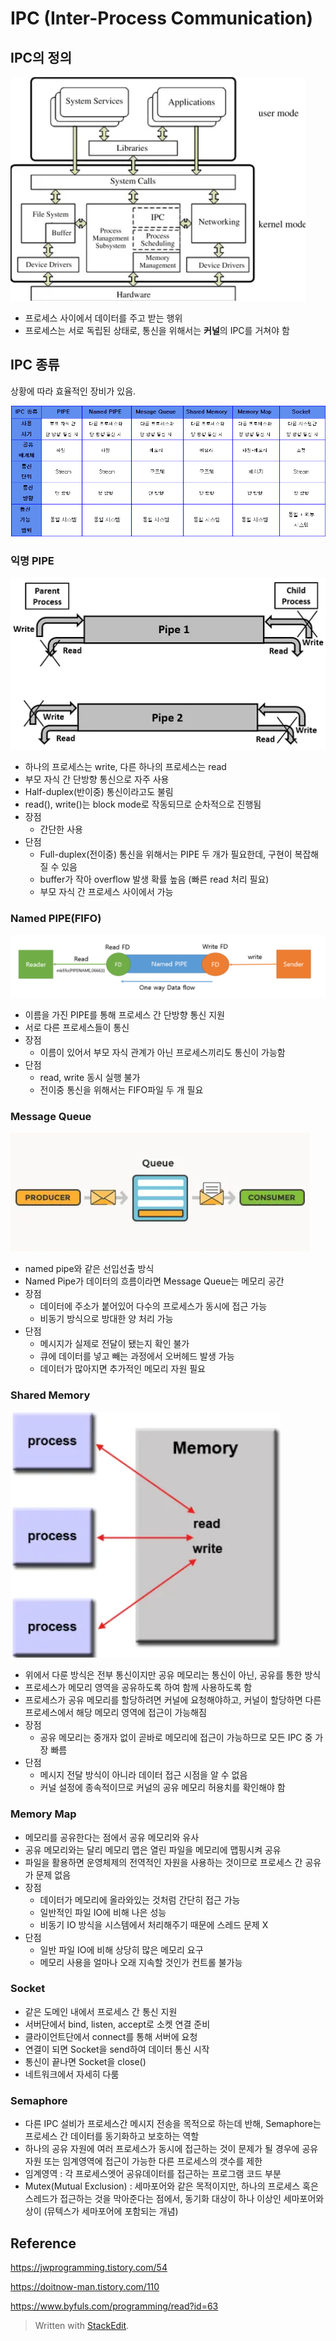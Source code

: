 ﻿# IPC (Inter-Process Communication)
## IPC의 정의
![ipc](/sejigner/img/os/ipc/1.PNG)
- 프로세스 사이에서 데이터를 주고 받는 행위
- 프로세스는 서로 독립된 상태로, 통신을 위해서는 **커널**의 IPC를 거쳐야 함 

## IPC 종류
상황에 따라 효율적인 장비가 있음.

![ipc](/sejigner/img/os/ipc/2.PNG)

### 익명 PIPE
![ipc](/sejigner/img/os/ipc/3.PNG)
- 하나의 프로세스는 write, 다른 하나의 프로세스는 read
- 부모 자식 간 단방향 통신으로 자주 사용
- Half-duplex(반이중) 통신이라고도 불림
- read(), write()는 block mode로 작동되므로 순차적으로 진행됨
- 장점
	- 간단한 사용
- 단점
	- Full-duplex(전이중) 통신을 위해서는 PIPE 두 개가 필요한데, 구현이 복잡해질 수 있음
	- buffer가 작아 overflow 발생 확률 높음 (빠른 read 처리 필요)
	- 부모 자식 간 프로세스 사이에서 가능

### Named PIPE(FIFO)
![ipc](/sejigner/img/os/ipc/4.PNG)
- 이름을 가진 PIPE를 통해 프로세스 간 단방향 통신 지원
- 서로 다른 프로세스들이 통신
- 장점 
	- 이름이 있어서 부모 자식 관계가 아닌 프로세스끼리도 통신이 가능함
- 단점
	- read, write 동시 실행 불가
	- 전이중 통신을 위해서는 FIFO파일 두 개 필요

### Message Queue
![ipc](/sejigner/img/os/ipc/5.png)
- named pipe와 같은 선입선출 방식
- Named Pipe가 데이터의 흐름이라면 Message Queue는 메모리 공간
- 장점
	- 데이터에 주소가 붙어있어 다수의 프로세스가 동시에 접근 가능
	- 비동기 방식으로 방대한 양 처리 가능
- 단점
	- 메시지가 실제로 전달이 됐는지 확인 불가
	- 큐에 데이터를 넣고 빼는 과정에서 오버헤드 발생 가능
	- 데이터가 많아지면 추가적인 메모리 자원 필요

### Shared Memory
![ipc](/sejigner/img/os/ipc/6.png)
- 위에서 다룬 방식은 전부 통신이지만 공유 메모리는 통신이 아닌, 공유를 통한 방식
- 프로세스가 메모리 영역을 공유하도록 하여 함께 사용하도록 함
- 프로세스가 공유 메모리를 할당하려면 커널에 요청해야하고, 커널이 할당하면 다른 프로세스에서 해당 메모리 영역에 접근이 가능해짐
- 장점
	- 공유 메모리는 중개자 없이 곧바로 메모리에 접근이 가능하므로 모든 IPC 중 가장 빠름
- 단점
	- 메시지 전달 방식이 아니라 데이터 접근 시점을 알 수 없음
	- 커널 설정에 종속적이므로 커널의 공유 메모리 허용치를 확인해야 함

### Memory Map
- 메모리를 공유한다는 점에서 공유 메모리와 유사
- 공유 메모리와는 달리 메모리 맵은 열린 파일을 메모리에 맵핑시켜 공유
- 파일을 활용하면 운영체제의 전역적인 자원을 사용하는 것이므로 프로세스 간 공유가 문제 없음
- 장점
	- 데이터가 메모리에 올라와있는 것처럼 간단히 접근 가능
	- 일반적인 파일 IO에 비해 나은 성능
	- 비동기 IO 방식을 시스템에서 처리해주기 때문에 스레드 문제 X
- 단점
	- 일반 파일 IO에 비해 상당히 많은 메모리 요구
	- 메모리 사용을 얼마나 오래 지속할 것인가 컨트롤 불가능

### Socket
- 같은 도메인 내에서 프로세스 간 통신 지원
- 서버단에서 bind, listen, accept로 소켓 연결 준비
- 클라이언트단에서 connect를 통해 서버에 요청
- 연결이 되면 Socket을 send하여 데이터 통신 시작
- 통신이 끝나면 Socket을 close()
- 네트워크에서 자세히 다룸

### Semaphore
- 다른 IPC 설비가 프로세스간 메시지 전송을 목적으로 하는데 반해, Semaphore는 프로세스 간 데이터를 동기화하고 보호하는 역할
- 하나의 공유 자원에 여러 프로세스가 동시에 접근하는 것이 문제가 될 경우에 공유자원 또는 임계영역에 접근이 가능한 다른 프로세스의 갯수를 제한
- 임계영역 : 각 프로세스엣어 공유데이터를 접근하는 프로그램 코드 부분
- Mutex(Mutual Exclusion) : 세마포어와 같은 목적이지만, 하나의 프로세스 혹은 스레드가 접근하는 것을 막아준다는 점에서, 동기화 대상이 하나 이상인 세마포어와 상이 (뮤텍스가 세마포어에 포함되는 개념)

## Reference
https://jwprogramming.tistory.com/54

https://doitnow-man.tistory.com/110

https://www.byfuls.com/programming/read?id=63

> Written with [StackEdit](https://stackedit.io/).
